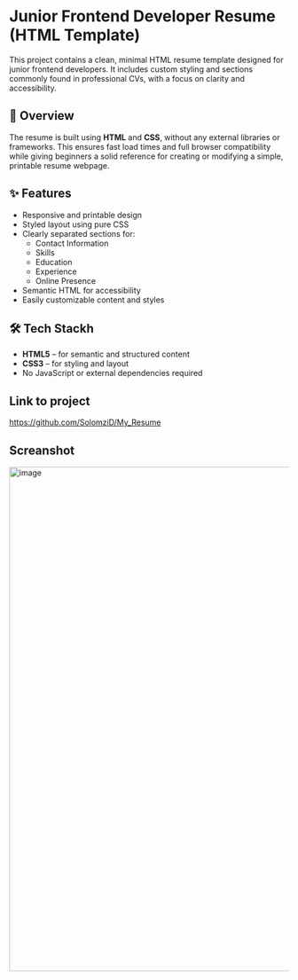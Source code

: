 # Junior Frontend Developer Resume (HTML Template)

This project contains a clean, minimal HTML resume template designed for junior frontend developers. It includes custom styling and sections commonly found in professional CVs, with a focus on clarity and accessibility.

## 📄 Overview

The resume is built using  **HTML** and **CSS**, without any external libraries or frameworks. This ensures fast load times and full browser compatibility while giving beginners a solid reference for creating or modifying a simple, printable resume webpage.

## ✨ Features

- Responsive and printable design
- Styled layout using pure CSS
- Clearly separated sections for:
  - Contact Information
  - Skills
  - Education
  - Experience
  - Online Presence
- Semantic HTML for accessibility
- Easily customizable content and styles

## 🛠️ Tech Stackh

- **HTML5** – for semantic and structured content
- **CSS3** – for styling and layout
- No JavaScript or external dependencies required

## Link to project
https://github.com/SolomziD/My_Resume

## Screanshot
<img width="858" height="910" alt="image" src="https://github.com/user-attachments/assets/e98b818d-8c3b-4f56-9d9c-2c3a2f0d1398" />

